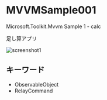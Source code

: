 # MVVMSample001
Microsoft.Toolkit.Mvvm Sample 1 - calc

足し算アプリ

![screenshot1](https://user-images.githubusercontent.com/81235941/115358971-2a16d480-a1f9-11eb-8f0f-86b7e208bee8.png)

## キーワード

* ObservableObject
* RelayCommand
